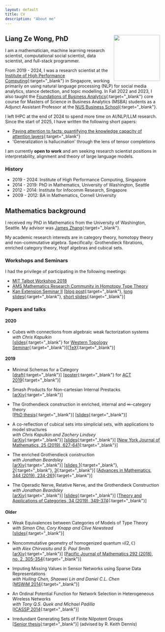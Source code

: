 ```yaml
---
layout: default
title: CV
description: "About me"
---
```


## Liang Ze Wong, PhD <img align="right" src="/images/photo.jpg" width="150" />

I am a mathematician, machine learning research scientist, computational social scientist, data scientist, and full-stack programmer.

From 2019 - 2024, I was a research scientist at the [Institute of High Performance Computing](https://www.a-star.edu.sg/ihpc){:target="_blank"} in Singapore, working primarily on using natural language processing (NLP) for social media analytics, stance detection, and topic modelling. 
In Fall 2022 and 2023, I also taught the [Foundations of Business Analytics](https://nusmods.com/modules/DBA5106/foundation-in-business-analytics){:target="_blank"} core course for Masters of Science in Business Analytics (MSBA) students as a Adjunct Assistant Professor at the [NUS Business School](https://bschool.nus.edu.sg/){:target="_blank"}.

I left IHPC at the end of 2024 to spend more time on AI/NLP/LLM research. Since the start of 2025, I have written the following short papers:
- [Paying attention to facts: quantifying the knowledge capacity of attention layers](https://arxiv.org/abs/2502.05076){:target="_blank"}
- 'Generalization is hallucination' through the lens of tensor completions

I am currently **open to work** and am seeking research scientist positions in interpretability, alignment and theory of large language models.

### History
- 2019 - 2024: Institute of High Performance Computing, Singapore
- 2014 - 2019: PhD in Mathematics, University of Washington, Seattle
- 2012 - 2014: Institute for Infocomm Research, Singapore
- 2009 - 2012: BA in Mathematics, Cornell University

## Mathematics background
I received my PhD in Mathematics from the University of Washington, Seattle. My advisor was [James Zhang](https://www.math.washington.edu/~zhang/){:target="_blank"}. 

My academic research interests are in category theory, homotopy theory and non-commutative algebra.
Specifically: Grothendieck fibrations, enriched category theory, Hopf algebras and cubical sets. 

### Workshops and Seminars

I had the privilege of participating in the following meetings:
- [MIT Talbot Workshop 2018](http://math.mit.edu/conferences/talbot/index.php?year=2018)
- [AMS Mathematics Research Community in Homotopy Type Theory](http://www.ams.org/programs/research-communities/2017MRC-1)
- [Kan Extension Seminar II](http://www.math.jhu.edu/~eriehl/kanII/)
  \[[blog post](https://golem.ph.utexas.edu/category/2017/02/distributive_laws.html){:target="_blank"}, [long slides](http://sheaves.github.io/slides/kan-dist-long.pdf){:target="_blank"}, [short slides](http://sheaves.github.io/slides/kan-dist-short.pdf){:target="_blank"}\]

### <a name="papers"></a>Papers and talks

#### 2020
- <a name="cubes"></a>Cubes with connections from algebraic weak factorization systems  
  *with Chris Kapulkin*  
  \[[slides](http://sheaves.github.io/slides/cylinders.pdf){:target="_blank"}  for [Western Topology Seminar](https://jdc.math.uwo.ca/topology/index.html){:target="_blank"}\]\[[TeX](http://sheaves.github.io/slides/cylinders.tex){:target="_blank"}\]  

#### 2019
- <a name="minimal"></a>Minimal Schemas for a Category  
  \[[draft](http://sheaves.github.io/slides/act.pdf){:target="_blank"}\] \[[poster](http://sheaves.github.io/slides/ACT2019.pdf){:target="_blank"} for [ACT 2019](http://www.cs.ox.ac.uk/ACT2019/){:target="_blank"}\]

- Smash Products for Non-cartesian Internal Prestacks  
  \[[arXiv](https://arxiv.org/abs/1907.09666){:target="_blank"}\]
  
- The Grothendieck construction in enriched, internal and $\infty$-category theory  
  \[[PhD thesis](http://sheaves.github.io/slides/thesis.pdf){:target="_blank"}\] \[[slides](http://sheaves.github.io/slides/Final.pdf){:target="_blank"}\]
  
- A co-reflection of cubical sets into simplicial sets, with applications to model structures  
  *with Chris Kapulkin and Zachery Lindsey*    
  \[[arXiv](https://arxiv.org/abs/1906.09203){:target="_blank"}\] \[[slides](http://sheaves.github.io/slides/oslo-hott.pdf){:target="_blank"}\] \[[New York Journal of Mathematics, 25 (2019), 627-641](http://nyjm.albany.edu/j/2019/25-29.html){:target="_blank"}\]
  
- The enriched Grothendieck construction  
  *with Jonathan Beardsley*    
  \[[arXiv](https://arxiv.org/abs/1804.03829){:target="_blank"}\] \[[slides 1](http://sheaves.github.io/slides/fibrations-comodules.pdf){:target="_blank"}, [2](http://sheaves.github.io/slides/Shanghai.pdf){:target="_blank"}, [3](http://sheaves.github.io/slides/JMM-fibrations.pdf){:target="_blank"}\] \[[Advances in Mathematics, 344 (2019), 234-261](https://www.sciencedirect.com/science/article/pii/S0001870818305012?dgcid=author){:target="_blank"}\]
  
- The Operadic Nerve, Relative Nerve, and the Grothendieck Construction  
  *with Jonathan Beardsley*  
  \[[arXiv](https://arxiv.org/abs/1808.08020){:target="_blank"}\] \[[slides](http://sheaves.github.io/slides/Western-nerve.pdf){:target="_blank"}\] \[[Theory and Applications of Categories, 34 (2019), 349-374](http://www.tac.mta.ca/tac/volumes/34/13/34-13abs.html){:target="_blank"}\]

#### Older

- Weak Equivalences between Categories of Models of Type Theory  
  *with Simon Cho, Cory Knapp and Clive Newstead*  
  \[[slides](http://sheaves.github.io/slides/JMM-hott.pdf){:target="_blank"}\]

- Noncommutative geometry of homogenized quantum $\mathfrak{sl}(2,\mathbb{C})$  
  *with Alex Chirvasitu and S. Paul Smith*  
  \[[arXiv](https://arxiv.org/abs/1607.00481){:target="_blank"}\] \[[Pacific Journal of Mathematics 292 (2018), no. 2, 305-354](https://msp.org/pjm/2018/292-2/p04.xhtml){:target="_blank"}\]

- Imputing Missing Values in Sensor Networks using Sparse Data Representations  
  *with Huiling Chen, Shaowei Lin and Daniel C.L. Chen*  
  \[[MSWiM 2014](http://dx.doi.org/10.1145/2641798.2641816){:target="_blank"}\]

- An Ordinal Potential Function for Network Selection in Heterogeneous Wireless Networks  
  *with Tony Q.S. Quek and Michael Padilla*  
  \[[ICASSP 2014](http://dx.doi.org/10.1109/ICASSP.2014.6854780){:target="_blank"}\]

- Irredundant Generating Sets of Finite Nilpotent Groups  
  \[[Senior thesis](http://sheaves.github.io/slides/senior-thesis.pdf){:target="_blank"}\] (advised by R. Keith Dennis)
